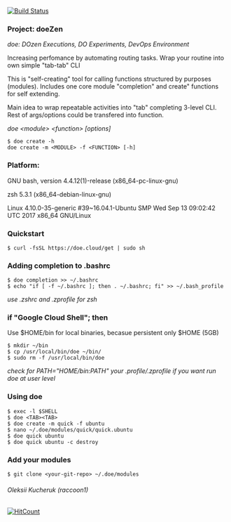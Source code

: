 [![Build Status](https://circleci.com/gh/itraccoons/doe.svg?style=shield)](https://circleci.com/gh/itraccoons/doe/tree/master)

### Project: doeZen
_doe: DOzen Executions, DO Experiments, DevOps Environment_

Increasing perfomance by automating routing tasks.
Wrap your routine into own simple "tab-tab" CLI

This is "self-creating" tool for calling functions structured by purposes (modules).
Includes one core module "completion" and create" functions for self extending.

Main idea to wrap repeatable activities into "tab" completing 3-level CLI.
Rest of args/options could be transfered into function. 

_doe \<module\> \<function\> [options]_

    $ doe create -h
    doe create -m <MODULE> -f <FUNCTION> [-h]

### Platform:

GNU bash, version 4.4.12(1)-release (x86_64-pc-linux-gnu)

zsh 5.3.1 (x86_64-debian-linux-gnu)

Linux 4.10.0-35-generic #39~16.04.1-Ubuntu SMP Wed Sep 13 09:02:42 UTC 2017 x86_64 GNU/Linux

### Quickstart

    $ curl -fsSL https://doe.cloud/get | sudo sh

### Adding completion to .bashrc
    $ doe completion >> ~/.bashrc
    $ echo "if [ -f ~/.bashrc ]; then . ~/.bashrc; fi" >> ~/.bash_profile

_use .zshrc and .zprofile for zsh_

### if "Google Cloud Shell"; then
Use $HOME/bin for local binaries, becasue persistent only $HOME (5GB)

    $ mkdir ~/bin
    $ cp /usr/local/bin/doe ~/bin/
    $ sudo rm -f /usr/local/bin/doe

_check for PATH="$HOME/bin:$PATH" your .profile/.zprofile if you want run doe at user level_

### Using doe
    $ exec -l $SHELL
    $ doe <TAB><TAB>
    $ doe create -m quick -f ubuntu
    $ nano ~/.doe/modules/quick/quick.ubuntu
    $ doe quick ubuntu
    $ doe quick ubuntu -c destroy

### Add your modules
    $ git clone <your-git-repo> ~/.doe/modules

###### Oleksii Kucheruk (raccoon1)
[![HitCount](http://hits.dwyl.io/itraccoons/doe.svg)](http://hits.dwyl.io/itraccoons/doe)
